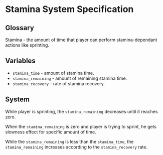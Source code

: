 # Stamina System Specification

## Glossary

Stamina - the amount of time that player can perform stamina-dependant actions like sprinting.

## Variables

- `stamina_time` - amount of stamina time.
- `stamina_remaining` - amount of remaining stamina time.
- `stamina_recovery` - rate of stamina recovery.

## System

While player is sprinting, the `stamina_remaining` decreases until it reaches zero.

When the `stamina_remaining` is zero and player is trying to sprint, he gets slowness effect for specific amount of time.

While the `stamina_remaining` is less than the `stamina_time`, the `stamina_remaining` increases according to the `stamina_recovery` rate.
